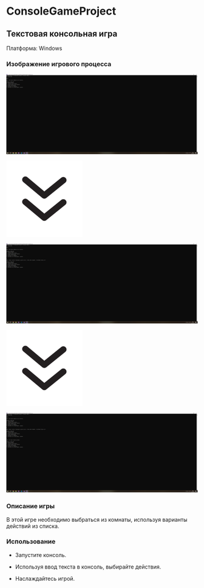 # **ConsoleGameProject**

## Текстовая консольная игра

Платформа: Windows

### Изображение игрового процесса

![Изображение](images/img1.png "Логотип Markdown")

<img src="images/down.png" width="200" height="200">

![Изображение](images/img2.png "Логотип Markdown")

<img src="images/down.png" width="200" height="200">

![Изображение](images/img3.png "Логотип Markdown")

### Описание игры

В этой игре необходимо выбраться из комнаты, используя варианты действий из списка.

### Использование

* Запустите консоль.

* Используя ввод текста в консоль, выбирайте действия.

* Наслаждайтесь игрой.
